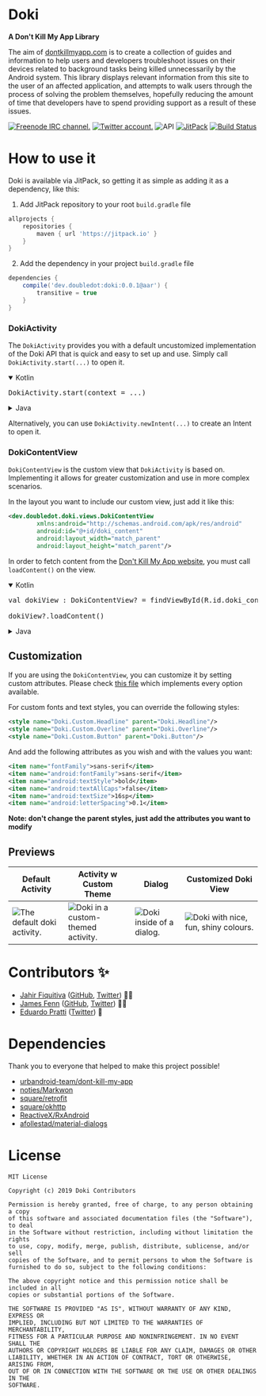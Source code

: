 # Doki 

**A Don't Kill My App Library**

The aim of [dontkillmyapp.com](https://dontkillmyapp.com/problem) is to create
a collection of guides and information to help users and developers
troubleshoot issues on their devices related to background tasks being killed
unnecessarily by the Android system. This library displays relevant
information from this site to the user of an affected application, and attempts
to walk users through the process of solving the problem themselves, hopefully
reducing the amount of time that developers have to spend providing support as
a result of these issues.

[![Freenode IRC channel.](https://img.shields.io/badge/irc.freenode.net-%23%23doubledotlabs-brightgreen.svg)](https://webchat.freenode.net/?channels=%23%23doubledotlabs&uio=MTY9dHJ1ZSY5PXRydWUmMTE9MjE1e1)
[![Twitter account.](https://img.shields.io/badge/twitter-%40doubledotlabs-blue.svg?color=43b4f9&logo=twitter)](https://twitter.com/doubledotlabs)
![API](https://img.shields.io/badge/API-16%2B-34bf49.svg)
[![JitPack](https://jitpack.io/v/dev.doubledot/doki.svg)](https://jitpack.io/#dev.doubledot/doki)
[![Build Status](https://travis-ci.org/DoubleDotLabs/doki.svg?branch=master)](https://travis-ci.org/DoubleDotLabs/doki)

# How to use it

Doki is available via JitPack, so getting it as simple as adding it as a
dependency, like this:

1. Add JitPack repository to your root `build.gradle` file

```gradle
allprojects {
    repositories {
        maven { url 'https://jitpack.io' }
    }
}
```

2. Add the dependency in your project `build.gradle` file

```gradle
dependencies {
    compile('dev.doubledot:doki:0.0.1@aar') {
        transitive = true
    }
}
```

### DokiActivity

The `DokiActivity` provides you with a default uncustomized implementation
of the Doki API that is quick and easy to set up and use. Simply call
`DokiActivity.start(...)` to open it.

<details open>
<summary>Kotlin</summary>
<pre>
DokiActivity.start(context = ...)
</pre>
</details>

<details>
<summary>Java</summary>
<pre>
DokiActivity.start(context);
</pre>
</details>

Alternatively, you can use `DokiActivity.newIntent(...)` to create an
Intent to open it.

### DokiContentView

`DokiContentView` is the custom view that `DokiActivity` is based on. Implementing
it allows for greater customization and use in more complex scenarios.

In the layout you want to include our custom view, just add it like this:

```xml
<dev.doubledot.doki.views.DokiContentView
        xmlns:android="http://schemas.android.com/apk/res/android"
        android:id="@+id/doki_content"
        android:layout_width="match_parent"
        android:layout_height="match_parent"/>
```

In order to fetch content from the [Don't Kill My App website](https://dontkillmyapp.com/),
you must call `loadContent()` on the view.

<details open>
<summary>Kotlin</summary>
<pre>
val dokiView : DokiContentView? = findViewById(R.id.doki_content)<br>
dokiView?.loadContent()
</pre>
</details>

<details>
<summary>Java</summary>
<pre>
DokiContentView dokiView = findViewById(R.id.doki_content);<br>
if (dokiView != null) dokiView.loadContent();
</pre>
</details>

## Customization

If you are using the `DokiContentView`, you can customize it by setting custom attributes.
Please check [this file](https://github.com/DoubleDotLabs/doki/blob/master/app/src/main/res/layout/layout_doki_view_custom.xml)
which implements every option available.

For custom fonts and text styles, you can override the following styles:

```xml
<style name="Doki.Custom.Headline" parent="Doki.Headline"/>
<style name="Doki.Custom.Overline" parent="Doki.Overline"/>
<style name="Doki.Custom.Button" parent="Doki.Button"/>
```

And add the following attributes as you wish and with the values you want:

```xml
<item name="fontFamily">sans-serif</item>
<item name="android:fontFamily">sans-serif</item>
<item name="android:textStyle">bold</item>
<item name="android:textAllCaps">false</item>
<item name="android:textSize">16sp</item>
<item name="android:letterSpacing">0.1</item>
```

**Note: don't change the parent styles, just add the attributes you want to modify**

## Previews

| Default Activity | Activity w Custom Theme | Dialog                                  | Customized Doki View |
|------------------|-------------------------|-----------------------------------------|----------------------|
| ![The default doki activity.](https://github.com/DoubleDotLabs/doki/raw/master/art/1.png) | ![Doki in a custom-themed activity.](https://github.com/DoubleDotLabs/doki/raw/master/art/2.png) | ![Doki inside of a dialog.](https://github.com/DoubleDotLabs/doki/raw/master/art/3.png) | ![Doki with nice, fun, shiny colours.](https://github.com/DoubleDotLabs/doki/raw/master/art/4.png) |

# Contributors :sparkles:

* [Jahir Fiquitiva](https://jahir.xyz/) ([GitHub](https://github.com/jahirfiquitiva/), [Twitter](https://twitter.com/jahirfiquitiva)) :man_technologist:
* [James Fenn](https://jfenn.me/) ([GitHub](https://github.com/fennifith/), [Twitter](https://twitter.com/fennifith)) :man_technologist:
* [Eduardo Pratti](https://pratti.design) ([Twitter](https://twitter.com/edpratti)) :art:

# Dependencies

Thank you to everyone that helped to make this project possible!

- [urbandroid-team/dont-kill-my-app](https://github.com/urbandroid-team/dont-kill-my-app)
- [noties/Markwon](https://github.com/noties/Markwon)
- [square/retrofit](https://github.com/square/retrofit)
- [square/okhttp](https://github.com/square/okhttp)
- [ReactiveX/RxAndroid](https://github.com/ReactiveX/RxAndroid)
- [afollestad/material-dialogs](https://github.com/afollestad/material-dialogs)

# License

```
MIT License

Copyright (c) 2019 Doki Contributors

Permission is hereby granted, free of charge, to any person obtaining a copy
of this software and associated documentation files (the "Software"), to deal
in the Software without restriction, including without limitation the rights
to use, copy, modify, merge, publish, distribute, sublicense, and/or sell
copies of the Software, and to permit persons to whom the Software is
furnished to do so, subject to the following conditions:

The above copyright notice and this permission notice shall be included in all
copies or substantial portions of the Software.

THE SOFTWARE IS PROVIDED "AS IS", WITHOUT WARRANTY OF ANY KIND, EXPRESS OR
IMPLIED, INCLUDING BUT NOT LIMITED TO THE WARRANTIES OF MERCHANTABILITY,
FITNESS FOR A PARTICULAR PURPOSE AND NONINFRINGEMENT. IN NO EVENT SHALL THE
AUTHORS OR COPYRIGHT HOLDERS BE LIABLE FOR ANY CLAIM, DAMAGES OR OTHER
LIABILITY, WHETHER IN AN ACTION OF CONTRACT, TORT OR OTHERWISE, ARISING FROM,
OUT OF OR IN CONNECTION WITH THE SOFTWARE OR THE USE OR OTHER DEALINGS IN THE
SOFTWARE.
```
